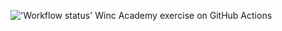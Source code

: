 !['Workflow status'](https://github.com/KateSharkun/my-project/actions/workflows/hello.yml/badge.svg)
Winc Academy exercise on GitHub Actions
